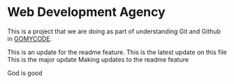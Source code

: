 # Web Development Agency

This is a project that we are doing as part of understanding Git and Github in [GOMYCODE](https://gomycode.com).

This is an update for the readme feature.
This is the latest update on this file
This is the major update 
Making updates to the readme feature

God is good
